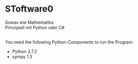 # SToftware0
Sowas wie Mathematika<br>
Prinzipiell mit Python oder C#
<br><br>

You need the following Python-Components to run the Program:<br>
<ul>
<li>Python 3.7.2</li>
<li>sympy 1.3</li>
</ul>